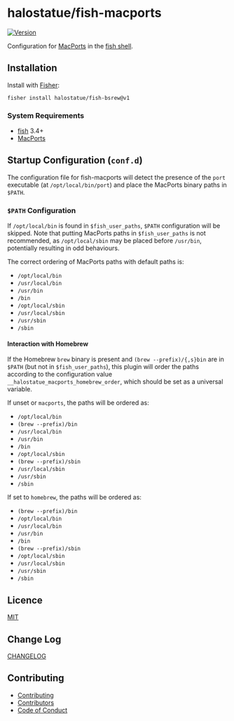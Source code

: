 # halostatue/fish-macports

[![Version][version]](https://github.com/halostatue/fish-macports/releases)

Configuration for [MacPorts][macports] in the [fish shell][shell].

## Installation

Install with [Fisher][fisher]:

```fish
fisher install halostatue/fish-bsrew@v1
```

### System Requirements

- [fish][fish] 3.4+
- [MacPorts][macports]

## Startup Configuration (`conf.d`)

The configuration file for fish-macports will detect the presence of the `port`
executable (at `/opt/local/bin/port`) and place the MacPorts binary paths in
`$PATH`.

### `$PATH` Configuration

If `/opt/local/bin` is found in `$fish_user_paths`, `$PATH` configuration will
be skipped. Note that putting MacPorts paths in `$fish_user_paths` is not
recommended, as `/opt/local/sbin` may be placed before `/usr/bin`, potentially
resulting in odd behaviours.

The correct ordering of MacPorts paths with default paths is:

- `/opt/local/bin`
- `/usr/local/bin`
- `/usr/bin`
- `/bin`
- `/opt/local/sbin`
- `/usr/local/sbin`
- `/usr/sbin`
- `/sbin`

#### Interaction with Homebrew

If the Homebrew `brew` binary is present and `(brew --prefix)/{,s}bin` are in
`$PATH` (but not in `$fish_user_paths`), this plugin will order the paths
according to the configuration value `__halostatue_macports_homebrew_order`,
which should be set as a universal variable.

If unset or `macports`, the paths will be ordered as:

- `/opt/local/bin`
- `(brew --prefix)/bin`
- `/usr/local/bin`
- `/usr/bin`
- `/bin`
- `/opt/local/sbin`
- `(brew --prefix)/sbin`
- `/usr/local/sbin`
- `/usr/sbin`
- `/sbin`

If set to `homebrew`, the paths will be ordered as:

- `(brew --prefix)/bin`
- `/opt/local/bin`
- `/usr/local/bin`
- `/usr/bin`
- `/bin`
- `(brew --prefix)/sbin`
- `/opt/local/sbin`
- `/usr/local/sbin`
- `/usr/sbin`
- `/sbin`

## Licence

[MIT](./LICENCE.md)

## Change Log

[CHANGELOG](./CHANGELOG.md)

## Contributing

- [Contributing](./CONTRIBUTING.md)
- [Contributors](./CONTRIBUTORS.md)
- [Code of Conduct](./CODE_OF_CONDUCT.md)

[macports]: https://macports.org
[shell]: https://fishshell.com 'friendly interactive shell'
[version]: https://img.shields.io/github/tag/halostatue/fish-brew.svg?label=Version
[fisher]: https://github.com/jorgebucaran/fisher
[fish]: https://github.com/fish-shell/fish-shell
